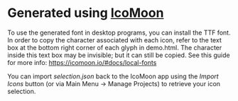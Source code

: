 # Generated using [IcoMoon](https://icomoon.io/app/)

To use the generated font in desktop programs, you can install the TTF font. In order to copy the character associated with each icon, refer to the text box at the bottom right corner of each glyph in demo.html. The character inside this text box may be invisible; but it can still be copied. See this guide for more info: https://icomoon.io/#docs/local-fonts

You can import _selection.json_ back to the IcoMoon app using the _Import Icons_ button (or via Main Menu → Manage Projects) to retrieve your icon selection.
